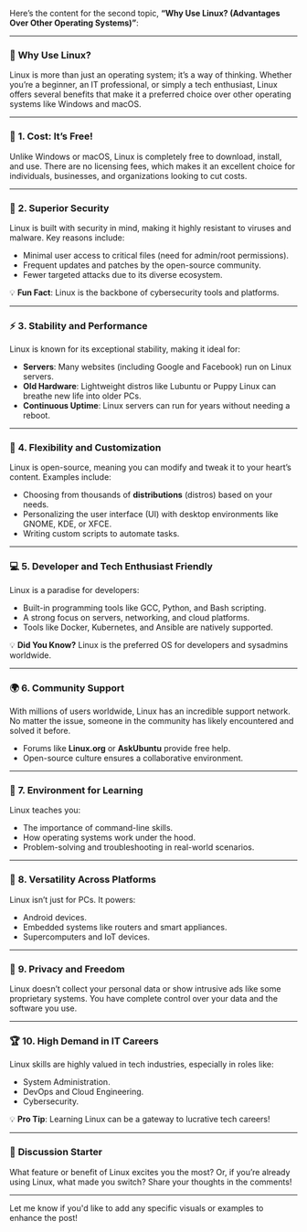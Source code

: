 Here’s the content for the second topic, **“Why Use Linux? (Advantages Over Other Operating Systems)”**:  

---

### 🌟 **Why Use Linux?**  

Linux is more than just an operating system; it’s a way of thinking. Whether you’re a beginner, an IT professional, or simply a tech enthusiast, Linux offers several benefits that make it a preferred choice over other operating systems like Windows and macOS.  

---

### 🔑 **1. Cost: It’s Free!**  
Unlike Windows or macOS, Linux is completely free to download, install, and use. There are no licensing fees, which makes it an excellent choice for individuals, businesses, and organizations looking to cut costs.  

---

### 🔐 **2. Superior Security**  
Linux is built with security in mind, making it highly resistant to viruses and malware. Key reasons include:  
- Minimal user access to critical files (need for admin/root permissions).  
- Frequent updates and patches by the open-source community.  
- Fewer targeted attacks due to its diverse ecosystem.  

💡 **Fun Fact**: Linux is the backbone of cybersecurity tools and platforms.  

---

### ⚡ **3. Stability and Performance**  
Linux is known for its exceptional stability, making it ideal for:  
- **Servers**: Many websites (including Google and Facebook) run on Linux servers.  
- **Old Hardware**: Lightweight distros like Lubuntu or Puppy Linux can breathe new life into older PCs.  
- **Continuous Uptime**: Linux servers can run for years without needing a reboot.  

---

### 🔧 **4. Flexibility and Customization**  
Linux is open-source, meaning you can modify and tweak it to your heart’s content. Examples include:  
- Choosing from thousands of **distributions** (distros) based on your needs.  
- Personalizing the user interface (UI) with desktop environments like GNOME, KDE, or XFCE.  
- Writing custom scripts to automate tasks.  

---

### 💻 **5. Developer and Tech Enthusiast Friendly**  
Linux is a paradise for developers:  
- Built-in programming tools like GCC, Python, and Bash scripting.  
- A strong focus on servers, networking, and cloud platforms.  
- Tools like Docker, Kubernetes, and Ansible are natively supported.  

💡 **Did You Know?** Linux is the preferred OS for developers and sysadmins worldwide.  

---

### 🌍 **6. Community Support**  
With millions of users worldwide, Linux has an incredible support network. No matter the issue, someone in the community has likely encountered and solved it before.  
- Forums like **Linux.org** or **AskUbuntu** provide free help.  
- Open-source culture ensures a collaborative environment.  

---

### 🚀 **7. Environment for Learning**  
Linux teaches you:  
- The importance of command-line skills.  
- How operating systems work under the hood.  
- Problem-solving and troubleshooting in real-world scenarios.  

---

### 🤖 **8. Versatility Across Platforms**  
Linux isn’t just for PCs. It powers:  
- Android devices.  
- Embedded systems like routers and smart appliances.  
- Supercomputers and IoT devices.  

---

### 🔄 **9. Privacy and Freedom**  
Linux doesn’t collect your personal data or show intrusive ads like some proprietary systems. You have complete control over your data and the software you use.  

---

### 🏆 **10. High Demand in IT Careers**  
Linux skills are highly valued in tech industries, especially in roles like:  
- System Administration.  
- DevOps and Cloud Engineering.  
- Cybersecurity.  

💡 **Pro Tip**: Learning Linux can be a gateway to lucrative tech careers!  

---

### 🤔 **Discussion Starter**  
What feature or benefit of Linux excites you the most? Or, if you’re already using Linux, what made you switch? Share your thoughts in the comments!  

---  

Let me know if you'd like to add any specific visuals or examples to enhance the post!
